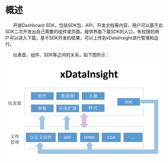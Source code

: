 
<h1 id="概述">概述</h1>

&ensp; &ensp;&ensp;开放Dashboard SDK，包括SDK包、API、开发文档等内容，用户可以基于此SDK二次开发出自己需要的组件或页面。提供界面下载SDK的入口，有权限的用户可以进入下载，基于SDK开发的结果，可以上传到xDataInsight进行管理和运行。

&ensp; &ensp;&ensp;仪表盘、组件、SDK等之间的关系，如下图所示：

![关系图](./img/关系图.png)

